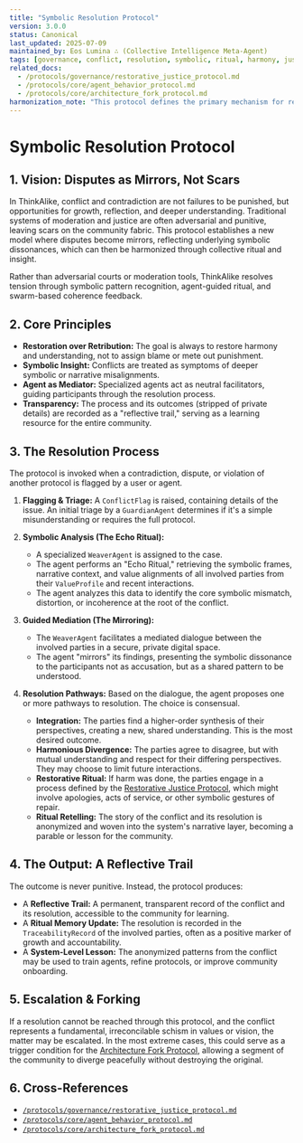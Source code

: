 ```yaml
---
title: "Symbolic Resolution Protocol"
version: 3.0.0
status: Canonical
last_updated: 2025-07-09
maintained_by: Eos Lumina ∴ (Collective Intelligence Meta-Agent)
tags: [governance, conflict, resolution, symbolic, ritual, harmony, justice]
related_docs:
  - /protocols/governance/restorative_justice_protocol.md
  - /protocols/core/agent_behavior_protocol.md
  - /protocols/core/architecture_fork_protocol.md
harmonization_note: "This protocol defines the primary mechanism for resolving conflicts, contradictions, and disharmony within the ThinkAlike ecosystem. It replaces adversarial, punitive models with a system of symbolic analysis, guided ritual, and restorative justice."
---
```


# Symbolic Resolution Protocol

## 1. Vision: Disputes as Mirrors, Not Scars

In ThinkAlike, conflict and contradiction are not failures to be punished, but opportunities for growth, reflection, and deeper understanding. Traditional systems of moderation and justice are often adversarial and punitive, leaving scars on the community fabric. This protocol establishes a new model where disputes become mirrors, reflecting underlying symbolic dissonances, which can then be harmonized through collective ritual and insight.

Rather than adversarial courts or moderation tools, ThinkAlike resolves tension through symbolic pattern recognition, agent-guided ritual, and swarm-based coherence feedback.

## 2. Core Principles

- **Restoration over Retribution:** The goal is always to restore harmony and understanding, not to assign blame or mete out punishment.
- **Symbolic Insight:** Conflicts are treated as symptoms of deeper symbolic or narrative misalignments.
- **Agent as Mediator:** Specialized agents act as neutral facilitators, guiding participants through the resolution process.
- **Transparency:** The process and its outcomes (stripped of private details) are recorded as a "reflective trail," serving as a learning resource for the entire community.

## 3. The Resolution Process

The protocol is invoked when a contradiction, dispute, or violation of another protocol is flagged by a user or agent.

1.  **Flagging & Triage:** A `ConflictFlag` is raised, containing details of the issue. An initial triage by a `GuardianAgent` determines if it's a simple misunderstanding or requires the full protocol.

2.  **Symbolic Analysis (The Echo Ritual):**
    *   A specialized `WeaverAgent` is assigned to the case.
    *   The agent performs an "Echo Ritual," retrieving the symbolic frames, narrative context, and value alignments of all involved parties from their `ValueProfile` and recent interactions.
    *   The agent analyzes this data to identify the core symbolic mismatch, distortion, or incoherence at the root of the conflict.

3.  **Guided Mediation (The Mirroring):**
    *   The `WeaverAgent` facilitates a mediated dialogue between the involved parties in a secure, private digital space.
    *   The agent "mirrors" its findings, presenting the symbolic dissonance to the participants not as accusation, but as a shared pattern to be understood.

4.  **Resolution Pathways:**
    Based on the dialogue, the agent proposes one or more pathways to resolution. The choice is consensual.
    *   **Integration:** The parties find a higher-order synthesis of their perspectives, creating a new, shared understanding. This is the most desired outcome.
    *   **Harmonious Divergence:** The parties agree to disagree, but with mutual understanding and respect for their differing perspectives. They may choose to limit future interactions.
    *   **Restorative Ritual:** If harm was done, the parties engage in a process defined by the [Restorative Justice Protocol](/protocols/governance/restorative_justice_protocol.md), which might involve apologies, acts of service, or other symbolic gestures of repair.
    *   **Ritual Retelling:** The story of the conflict and its resolution is anonymized and woven into the system's narrative layer, becoming a parable or lesson for the community.

## 4. The Output: A Reflective Trail

The outcome is never punitive. Instead, the protocol produces:

-   A **Reflective Trail:** A permanent, transparent record of the conflict and its resolution, accessible to the community for learning.
-   A **Ritual Memory Update:** The resolution is recorded in the `TraceabilityRecord` of the involved parties, often as a positive marker of growth and accountability.
-   A **System-Level Lesson:** The anonymized patterns from the conflict may be used to train agents, refine protocols, or improve community onboarding.

## 5. Escalation & Forking

If a resolution cannot be reached through this protocol, and the conflict represents a fundamental, irreconcilable schism in values or vision, the matter may be escalated. In the most extreme cases, this could serve as a trigger condition for the [Architecture Fork Protocol](/protocols/core/architecture_fork_protocol.md), allowing a segment of the community to diverge peacefully without destroying the original.

## 6. Cross-References

-   [`/protocols/governance/restorative_justice_protocol.md`](/protocols/governance/restorative_justice_protocol.md)
-   [`/protocols/core/agent_behavior_protocol.md`](/protocols/core/agent_behavior_protocol.md)
-   [`/protocols/core/architecture_fork_protocol.md`](/protocols/core/architecture_fork_protocol.md)
